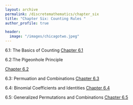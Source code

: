 ```yaml
---
layout: archive
permalink: /discretemathematics/chapter_six
title: "Chapter Six: Counting Rules "
author_profile: true

header:
  image: "/images/chicagotwo.jpeg"
---
```


6.1: The Basics of Counting
[Chapter 6.1](https://devintheengineer.com/discretemathematics/chapter_six/section_six_one)

6.2:The Pigeonhole Principle

[Chapter 6.2](https://devintheengineer.com/discretemathematics/chapter_six/section_six_two)

6.3: Permuation and Combinations
[Chapter 6.3](https://devintheengineer.com/discretemathematics/chapter_six/section_six_three)

6.4: Binomial Coefficients and Identities
[Chapter 6.4](https://devintheengineer.com/discretemathematics/chapter_six/section_six_four)

6.5: Generalized Permutations and Combinations
[Chapter 6.5](https://devintheengineer.com/discretemathematics/chapter_six/section_six_five)

